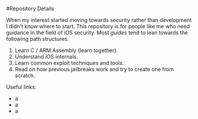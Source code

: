 #Repository Details

When my interest started moving towards security rather than development I didn't know where to start. This repository is for people like me who need guidance in the field of iOS security.
Most _guides_ tend to lean towards the following path structures.

1. Learn C / ARM Assembly (learn together).
2. Understand iOS internals.
3. Learn common exploit techniques and tools.
4. Read on how previous jailbreaks work and try to create one from scratch.


Useful links: 

* a
* a
* a
